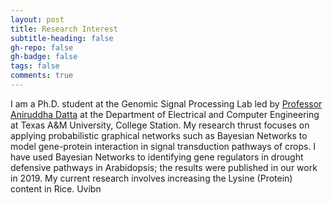 ```yaml
---
layout: post
title: Research Interest
subtitle-heading: false
gh-repo: false
gh-badge: false
tags: false
comments: true
---
```

I am a Ph.D. student at the Genomic Signal Processing Lab led by [Professor Aniruddha Datta](https://engineering.tamu.edu/electrical/profiles/adatta.html) at the Department of Electrical and Computer Engineering at Texas A&amp;M University, College Station. My research thrust focuses on applying probabilistic graphical networks such as Bayesian Networks to model gene-protein interaction in signal transduction pathways of crops. I have used Bayesian Networks to identifying gene regulators in drought defensive pathways in Arabidopsis; the results were published in our work in 2019.  My current research involves increasing the Lysine (Protein) content in Rice. Uvibn
